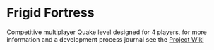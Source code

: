 # Frigid Fortress
Competitive multiplayer Quake level designed for 4 players, for more information and a development process journal see the [Project Wiki](https://github.com/mcdonaldduncan/ProjectQuake/wiki)
